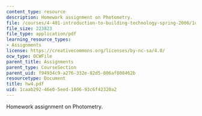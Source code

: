 ```yaml
---
content_type: resource
description: Homework assignment on Photometry.
file: /courses/4-401-introduction-to-building-technology-spring-2006/1caab29246e05eed180693c6f42320a2_hw4.pdf
file_size: 223823
file_type: application/pdf
learning_resource_types:
- Assignments
license: https://creativecommons.org/licenses/by-nc-sa/4.0/
ocw_type: OCWFile
parent_title: Assignments
parent_type: CourseSection
parent_uid: f94934c9-a276-332e-82d5-806af808462b
resourcetype: Document
title: hw4.pdf
uid: 1caab292-46e0-5eed-1806-93c6f42320a2
---
```

Homework assignment on Photometry.
